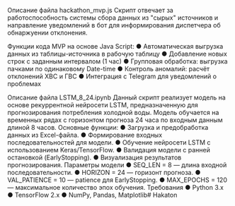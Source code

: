 Описание файла hackathon_mvp.js
Скрипт отвечает за работоспособность системы сбора данных из "сырых" источников и
направление уведомлений в бот для информирования диспетчера об обнаржуении
отклонения.

Функции кода MVP на основе Java Script:
● Автоматическая выгрузка данных из таблицы-источника в рабочую таблицу
● Добавление новых строк с заданным интервалом (1 час)
● Групповая обработка: выгрузка пачками по одинаковому Date-time
● Контроль аномалий: расчёт отклонений ХВС и ГВС
● Интеграция с Telegram для уведомлений о проблемах

Описание файла LSTM_8_24.ipynb
Данный скрипт реализует модель на основе рекуррентной нейросети LSTM,
предназначенную для прогнозирования потребления холодной воды.
Модель обучается на временных рядах с горизонтом прогноза 24 часа по входным
данным длиной 8 часов.
Основные функции:
● Загрузка и предобработка данных из Excel-файла.
● Формирование входных последовательностей для модели.
● Обучение нейросети LSTM с использованием Keras/TensorFlow.
● Валидация модели с ранней остановкой (EarlyStopping).
● Визуализация результатов прогнозирования.
Параметры модели
● SEQ_LEN = 8 — длина входной последовательности.
● HORIZON = 24 — горизонт прогноза.
● VAL_PATIENCE = 10 — patience для EarlyStopping.
● MAX_EPOCHS = 120 — максимальное количество эпох обучения.
Требования
● Python 3.x
● TensorFlow 2.x
● NumPy, Pandas, Matplotlib# Hakaton
